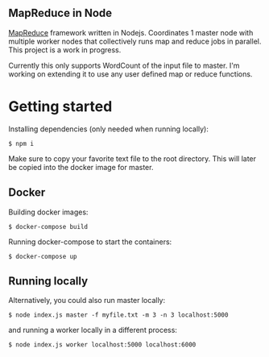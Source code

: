 MapReduce in Node
----

[MapReduce](https://static.googleusercontent.com/media/research.google.com/en//archive/mapreduce-osdi04.pdf) framework written in Nodejs. Coordinates 1 master node with multiple worker nodes that collectively runs map and reduce jobs in parallel. This project is a work in progress.

Currently this only supports WordCount of the input file to master. I'm working on extending it to use any user defined map or reduce functions.

# Getting started
Installing dependencies (only needed when running locally):
```
$ npm i
```
Make sure to copy your favorite text file to the root directory. This will later be copied into the docker image for master.

## Docker
Building docker images:
```
$ docker-compose build
```

Running docker-compose to start the containers:
```
$ docker-compose up
```

## Running locally
Alternatively, you could also run master locally:
```
$ node index.js master -f myfile.txt -m 3 -n 3 localhost:5000
```

and running a worker locally in a different process:
```
$ node index.js worker localhost:5000 localhost:6000
```


